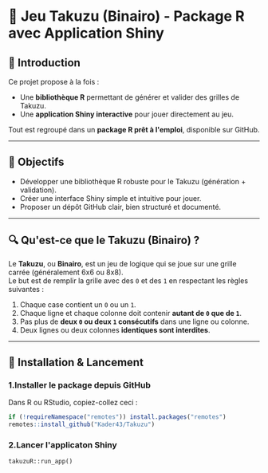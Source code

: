 # 🎯 Jeu Takuzu (Binairo) - Package R avec Application Shiny

## 🧠 Introduction

Ce projet propose à la fois :

- Une **bibliothèque R** permettant de générer et valider des grilles de Takuzu.
- Une **application Shiny interactive** pour jouer directement au jeu.

Tout est regroupé dans un **package R prêt à l'emploi**, disponible sur GitHub.

---

## 🎯 Objectifs

- Développer une bibliothèque R robuste pour le Takuzu (génération + validation).
- Créer une interface Shiny simple et intuitive pour jouer.
- Proposer un dépôt GitHub clair, bien structuré et documenté.

---

## 🔍 Qu'est-ce que le Takuzu (Binairo) ?

Le **Takuzu**, ou **Binairo**, est un jeu de logique qui se joue sur une grille carrée (généralement 6x6 ou 8x8).  
Le but est de remplir la grille avec des `0` et des `1` en respectant les règles suivantes :

1. Chaque case contient un `0` ou un `1`.
2. Chaque ligne et chaque colonne doit contenir **autant de `0` que de `1`**.
3. Pas plus de **deux `0` ou deux `1` consécutifs** dans une ligne ou colonne.
4. Deux lignes ou deux colonnes **identiques sont interdites**.

---

## 🚀 Installation & Lancement

### 1.Installer le package depuis GitHub

Dans R ou RStudio, copiez-collez ceci :

```r
if (!requireNamespace("remotes")) install.packages("remotes")
remotes::install_github("Kader43/Takuzu")
```

### 2.Lancer l'applicaton Shiny

```{r}
takuzuR::run_app()

```

